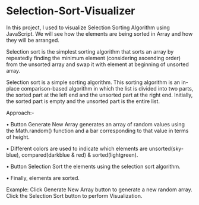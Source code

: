 # Selection-Sort-Visualizer
In this project, I used to visualize Selection Sorting Algorithm using JavaScript. We will see how the elements are being sorted in Array and how they will be arranged.

Selection sort is the simplest sorting algorithm that sorts an array by repeatedly finding the minimum element (considering ascending order) from the unsorted array and swap it with element at beginning of unsorted array. 

Selection sort is a simple sorting algorithm. This sorting algorithm is an in-place comparison-based algorithm in which the list is divided into two parts, the sorted part at the left end and the unsorted part at the right end. Initially, the sorted part is empty and the unsorted part is the entire list.


Approach:-

•	Button Generate New Array generates an array of random values using the Math.random() function and a bar corresponding to that value in terms of height.

•	Different colors are used to indicate which elements are unsorted(sky-blue), compared(darkblue & red) & sorted(lightgreen).

•	Button Selection Sort the elements using the selection sort algorithm.

•	Finally, elements are sorted.

Example: Click Generate New Array button to generate a new random array. Click the Selection Sort button to perform Visualization.
